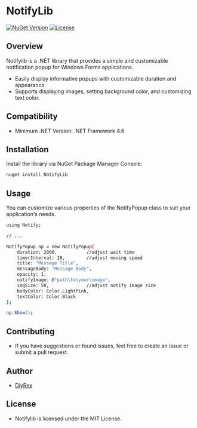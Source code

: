 # NotifyLib

[![NuGet Version](https://img.shields.io/nuget/v/NotifyLib.svg)](https://www.nuget.org/packages/YourLibraryName/)
[![License](https://img.shields.io/github/license/DiyRex/NotifyLib.svg)](https://opensource.org/licenses/MIT)

## Overview

Notifylib is a .NET library that provides a simple and customizable notification popup for Windows Forms applications.

- Easily display informative popups with customizable duration and appearance.
- Supports displaying images, setting background color, and customizing text color.

## Compatibility

- Minimum .NET Version: .NET Framework 4.6

## Installation

Install the library via NuGet Package Manager Console:

```bash
nuget install NotifyLib
```

## Usage

You can customize various properties of the NotifyPopup class to suit your application's needs.

```bash
using Notify;

// ...

NotifyPopup np = new NotifyPopup(
    duration: 2000,           //adjust wait time
    timerInterval: 10,        //adjust moving speed
    title: "Message Title",
    messageBody: "Message Body",
    opacity: 1,
    notifyImage: @"path\to\your\image",
    imgSize: 50,              //adjust notify image size
    bodyColor: Color.LightPink,
    textColor: Color.Black
);

np.Show();
```

## Contributing
- If you have suggestions or found issues, feel free to create an issue or submit a pull request.

## Author
- [DiyRex](https://github.com/DiyRex)

## License
- Notifylib is licensed under the MIT License.

